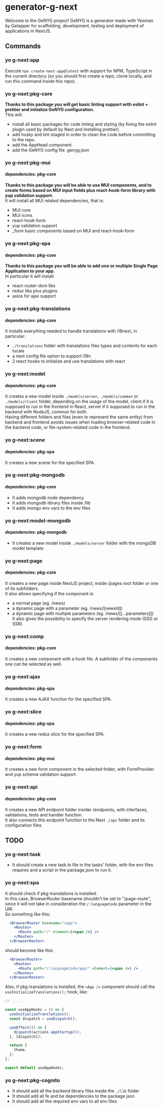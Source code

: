 # generator-g-next

Welcome to the GeNYG project! GeNYG is a generator made with Yeoman by Getapper for scaffolding, development, testing and deployment of applications in NextJS.

## Commands

### yo g-next:app

Execute `npx create-next-app@latest` with support for NPM, TypeScript in the current directory (so you should first create a repo, clone locally, and run this command inside this repo).

### yo g-next:pkg-core

**Thanks to this package you will get basic linting support with eslint + prettier and initialize GeNYG configuration.**\
This will:
- install all basic packages for code linting and styling (by fixing the eslint plugin used by default by Next and installing prettier).
- add husky and lint-staged in order to clean the code before committing to the repo.
- add the AppHead component
- add the GeNYG config file .genyg.json

### yo g-next:pkg-mui

#### dependencies: pkg-core

**Thanks to this package you will be able to use MUI components, and to create forms based on MUI input fields plus
react-hook-form library with yup validation support.**\
It will install all MUI related dependencies, that is:
- MUI core
- MUI icons
- react-hook-form
- yup validation support
- _form basic components based on MUI and react-hook-form

### yo g-next:pkg-spa

#### dependencies: pkg-core

**Thanks to this package you will be able to add one or multiple Single Page Application to your app.**\
In particular it will install:
- react-router-dom libs
- redux libs plus plugins
- axios for ajax support

### yo g-next:pkg-translations

#### dependencies: pkg-core

It installs everything needed to handle translations with i18next, in particular:
- `./translations` folder with translations files types and contents for each locale
- a next config file option to support i18n
- 2 react hooks to initialize and use translations with react

### yo g-next:model

#### dependencies: pkg-core

It creates a new model inside `./models/server`, `./models/common` or `./models/client` folder, depending on the usage of the model, client if it is supposed to run in the frontend in React, server if it supposed to run in the backend with NodeJS, common for both.\
Having different folders and files (even to represent the same entity) from backend and frontend avoids issues when loading browser-related code in the backend code, or file-system-related code in the frontend.

### yo g-next:scene

#### dependencies: pkg-spa

It creates a new scene for the specified SPA.


### yo g-next:pkg-mongodb

#### dependencies: pkg-core

- It adds mongodb node dependency
- It adds mongodb library files inside /lib
- It adds mongo env vars to the env files

### yo g-next:model-mongodb

#### dependencies: pkg-mongodb

- It creates a new model inside `./models/server` folder with the mongoDB model template

### yo g-next:page

#### dependencies: pkg-core

It creates a new page inside NextJS project, inside /pages root folder or one of its subfolders.\
It also allows specifying if the component is:
- a normal page (eg. /news)
- a dynamic page with a parameter (eg. /news/\[newsId\])
- a dynamic page with multiple parameters (eg. /news/\[\[...parameters]])\
It also gives the possibility to specify the server rendering mode (SSG or SSR).

### yo g-next:comp

#### dependencies: pkg-core

It creates a new component with a hook file. A subfolder of the components one can be selected as well.

### yo g-next:ajax

#### dependencies: pkg-spa

It creates a new AJAX function for the specified SPA.

### yo g-next:slice

#### dependencies: pkg-spa

It creates a new redux slice for the specified SPA.

### yo g-next:form

#### dependencies: pkg-mui

It creates a new form component in the selected folder, with FormProvider and yup schema validation support.

### yo g-next:api

#### dependencies: pkg-core

It creates a new API endpoint folder insider /endpoints, with interfaces, validations, tests and handler function.\
It also connects this endpoint function to the Next `./api` folder and its configuration files

## TODO

### yo g-next:task

- It should create a new task.ts file in the tasks' folder, with the env files requires and a script in the package.json to run it. 

### yo g-next:spa

It should check if pkg-translations is installed.\
In this case, BrowserRouter basename shouldn't be set to "/page-route", since it will not take in consideration the `/:languageCode` parameter in the URI.\
So something like this:
```jsx
  <BrowserRouter basename="/app">
    <Routes>
      <Route path="/" element={<span />} />
    </Routes>
  </BrowserRouter>
```
should become like this:
```jsx
  <BrowserRouter>
    <Routes>
      <Route path="/:languageCode/app/" element={<span />} />
    </Routes>
  </BrowserRouter>
```
Also, if pkg-translations is installed, the `<App />` component should call the `useInitializeTranslations();` hook, like:
```jsx
// .....

const useAppHooks = () => {
  useInitializeTranslations();
  const dispatch = useDispatch();

  useEffect(() => {
    dispatch(actions.appStartup());
  }, [dispatch]);

  return {
    theme,
  };
};

export default useAppHooks;
```

### yo g-next:pkg-cognito

- It should add all the backend library files inside the `./lib` folder
- It should add all fe and be dependencies to the package json
- It should add all the required env vars to all env files

